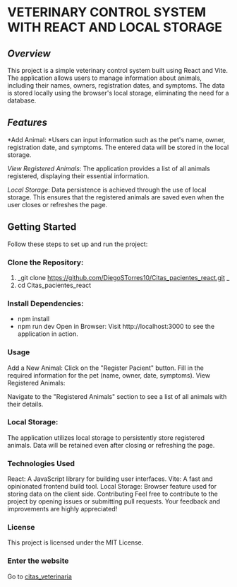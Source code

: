 # **VETERINARY CONTROL SYSTEM WITH REACT AND LOCAL STORAGE**

## _Overview_

This project is a simple veterinary control system built using React and Vite. The application allows users to manage information about animals, including their names, owners, registration dates, and symptoms. The data is stored locally using the browser's local storage, eliminating the need for a database.

## _Features_

*Add Animal: *Users can input information such as the pet's name, owner, registration date, and symptoms. The entered data will be stored in the local storage.

_View Registered Animals_: The application provides a list of all animals registered, displaying their essential information.

_Local Storage_: Data persistence is achieved through the use of local storage. This ensures that the registered animals are saved even when the user closes or refreshes the page.

## Getting Started

Follow these steps to set up and run the project:

### Clone the Repository:

1. _git clone https://github.com/DiegoSTorres10/Citas_pacientes_react.git _
2. cd Citas_pacientes_react

### Install Dependencies:

- npm install
- npm run dev
  Open in Browser:
  Visit http://localhost:3000 to see the application in action.

### Usage

Add a New Animal:
Click on the "Register Pacient" button.
Fill in the required information for the pet (name, owner, date, symptoms).
View Registered Animals:

Navigate to the "Registered Animals" section to see a list of all animals with their details.

### Local Storage:

The application utilizes local storage to persistently store registered animals. Data will be retained even after closing or refreshing the page.

### Technologies Used

React: A JavaScript library for building user interfaces.
Vite: A fast and opinionated frontend build tool.
Local Storage: Browser feature used for storing data on the client side.
Contributing
Feel free to contribute to the project by opening issues or submitting pull requests. Your feedback and improvements are highly appreciated!

### License

This project is licensed under the MIT License.

### Enter the website

Go to [citas_veterinaria](https://65678cced5c1e2008fc2d2be--thriving-pixie-31fbbc.netlify.app/ "citas_veterinaria")
